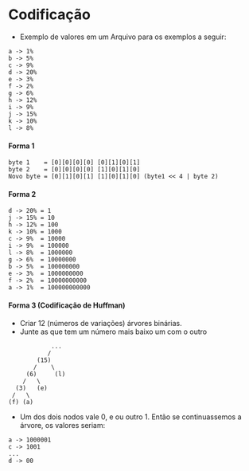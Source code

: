 # Codificação

-   Exemplo de valores em um Arquivo para os exemplos a seguir:

```
a -> 1%
b -> 5%
c -> 9%
d -> 20%
e -> 3%
f -> 2%
g -> 6%
h -> 12%
i -> 9%
j -> 15%
k -> 10%
l -> 8%
```

#### Forma 1

```
byte 1    = [0][0][0][0] [0][1][0][1]
byte 2    = [0][0][0][0] [1][0][1][0]
Novo byte = [0][1][0][1] [1][0][1][0] (byte1 << 4 | byte 2)
```

#### Forma 2

```
d -> 20% = 1
j -> 15% = 10
h -> 12% = 100
k -> 10% = 1000
c -> 9%  = 10000
i -> 9%  = 100000
l -> 8%  = 1000000
g -> 6%  = 10000000
b -> 5%  = 100000000
e -> 3%  = 1000000000
f -> 2%  = 10000000000
a -> 1%  = 100000000000
```

#### Forma 3 (Codificação de Huffman)

-   Criar 12 (números de variações) árvores binárias.
-   Junte as que tem um número mais baixo um com o outro

```
            ...
           /
        (15)
       /    \
     (6)     (l)
    /   \
  (3)   (e)
 /   \
(f) (a)
```

-   Um dos dois nodos vale 0, e ou outro 1. Então se continuassemos a árvore, os valores seriam:

```
a -> 1000001
c -> 1001
...
d -> 00
```
